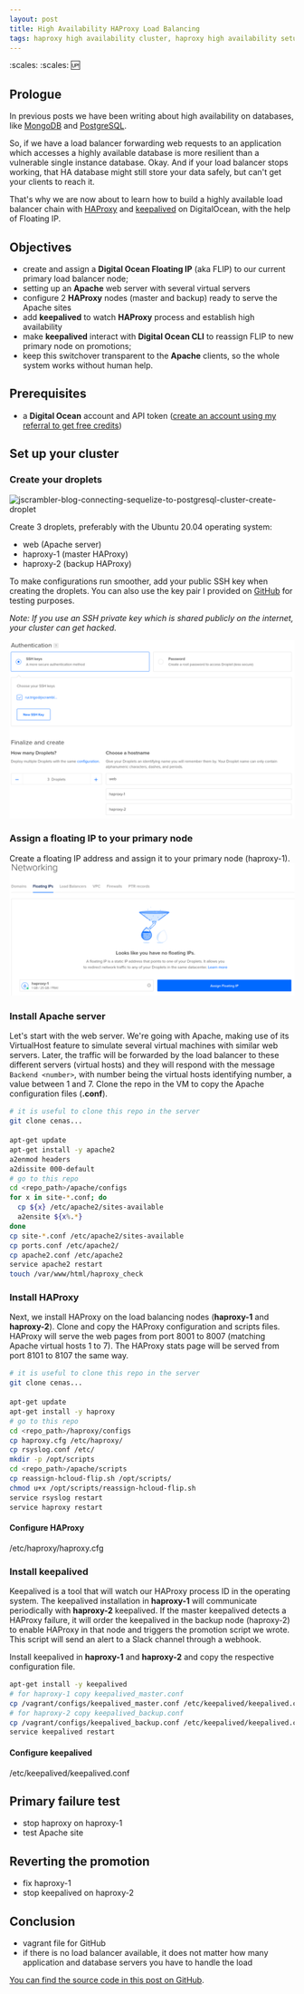 ```yaml
---
layout: post
title: High Availability HAProxy Load Balancing
tags: haproxy high availability cluster, haproxy high availability setup, keepalived logs, keepalived nginx, keepalived vs haproxy, keepalived load balancing
---
```

:scales: :scales: :up:

## Prologue
In previous posts we have been writing about high availability on databases, like [MongoDB][1] and [PostgreSQL][2].

So, if we have a load balancer forwarding web requests to an application which accesses a highly available database is more resilient than a vulnerable single instance database. Okay. And if your load balancer stops working, that HA database might still store your data safely, but can't get your clients to reach it.

That's why we are now about to learn how to build a highly available load balancer chain with [HAProxy][3] and [keepalived][4] on DigitalOcean, with the help of Floating IP.

## Objectives
- create and assign a **Digital Ocean Floating IP** (aka FLIP) to our current primary load balancer node;
- setting up an **Apache** web server with several virtual servers
- configure 2 **HAProxy** nodes (master and backup) ready to serve the Apache sites
- add **keepalived** to watch **HAProxy** process and establish high availability
- make **keepalived** interact with **Digital Ocean CLI** to reassign FLIP to new primary node on promotions;
- keep this switchover transparent to the **Apache** clients, so the whole system works without human help.

## Prerequisites
- a **Digital Ocean** account and API token ([create an account using my referral to get free credits][5])

## Set up your cluster

### Create your droplets
![jscrambler-blog-connecting-sequelize-to-postgresql-cluster-create-droplet](https://blog.jscrambler.com/content/images/2020/08/jscrambler-blog-connecting-sequelize-to-postgresql-cluster-create-droplet.png)

Create 3 droplets, preferably with the Ubuntu 20.04 operating system:
- web (Apache server)
- haproxy-1 (master HAProxy)
- haproxy-2 (backup HAProxy)

To make configurations run smoother, add your public SSH key when creating the droplets. You can also use the key pair I provided on [GitHub][6] for testing purposes.

*Note: If you use an SSH private key which is shared publicly on the internet, your cluster can get hacked.*

![create-3-droplets-2](../assets/images/create-3-droplets-2.png)

### Assign a floating IP to your primary node
Create a floating IP address and assign it to your primary node (haproxy-1).
![assign-floating-ip-2](../assets/images/assign-floating-ip-2.png)


### Install Apache server
Let's start with the web server. We're going with Apache, making use of its VirtualHost feature to simulate several virtual machines with similar web servers. Later, the traffic will be forwarded by the load balancer to these different servers (virtual hosts) and they will respond with the message `Backend <number>`, with number being the virtual hosts identifying number, a value between 1 and 7. Clone the repo in the VM to copy the Apache configuration files (**.conf**).

```bash
# it is useful to clone this repo in the server
git clone cenas...

apt-get update
apt-get install -y apache2
a2enmod headers
a2dissite 000-default
# go to this repo
cd <repo_path>/apache/configs
for x in site-*.conf; do
  cp ${x} /etc/apache2/sites-available
  a2ensite ${x%.*}
done
cp site-*.conf /etc/apache2/sites-available
cp ports.conf /etc/apache2/
cp apache2.conf /etc/apache2
service apache2 restart
touch /var/www/html/haproxy_check
```

### Install HAProxy
Next, we install HAProxy on the load balancing nodes (**haproxy-1** and **haproxy-2**). Clone and copy the HAProxy configuration and scripts files. HAProxy will serve the web pages from port 8001 to 8007 (matching Apache virtual hosts 1 to 7). The HAProxy stats page will be served from port 8101 to 8107 the same way.

```bash
# it is useful to clone this repo in the server
git clone cenas...

apt-get update
apt-get install -y haproxy
# go to this repo
cd <repo_path>/haproxy/configs
cp haproxy.cfg /etc/haproxy/
cp rsyslog.conf /etc/
mkdir -p /opt/scripts
cd <repo_path>/apache/scripts
cp reassign-hcloud-flip.sh /opt/scripts/
chmod u+x /opt/scripts/reassign-hcloud-flip.sh
service rsyslog restart
service haproxy restart
```

#### Configure HAProxy
/etc/haproxy/haproxy.cfg

### Install keepalived
Keepalived is a tool that will watch our HAProxy process ID in the operating system. The keepalived installation in **haproxy-1** will communicate periodically with **haproxy-2** keepalived. If the master keepalived detects a HAProxy failure, it will order the keepalived in the backup node (haproxy-2) to enable HAProxy in that node and triggers the promotion script we wrote. This script will send an alert to a Slack channel through a webhook.

Install keepalived in **haproxy-1** and **haproxy-2** and copy the respective configuration file.

```bash
apt-get install -y keepalived
# for haproxy-1 copy keepalived_master.conf
cp /vagrant/configs/keepalived_master.conf /etc/keepalived/keepalived.conf
# for haproxy-2 copy keepalived_backup.conf
cp /vagrant/configs/keepalived_backup.conf /etc/keepalived/keepalived.conf
service keepalived restart
```

#### Configure keepalived
/etc/keepalived/keepalived.conf

## Primary failure test
- stop haproxy on haproxy-1
- test Apache site

## Reverting the promotion
- fix haproxy-1
- stop keepalived on haproxy-2

## Conclusion
- vagrant file for GitHub
- if there is no load balancer available, it does not matter how many application and database servers you have to handle the load

[You can find the source code in this post on GitHub][99].

[1]: https://blog.jscrambler.com/how-to-achieve-mongo-replication-on-docker/
[2]: https://blog.jscrambler.com/how-to-automate-postgresql-and-repmgr-on-vagrant/
[3]: http://www.haproxy.org/
[4]: https://keepalived.org/
[5]: https://m.do.co/c/00ac35d4c268
[6]: https://github.com/r-trigo/postgres-repmgr-vagrant/tree/master/provisioning/roles/ssh/files/keys
[99]: https://github.com/r-trigo
